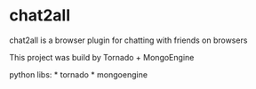# chat2all
chat2all is a browser plugin for chatting with friends on browsers

This project was build by Tornado + MongoEngine


python libs:
    * tornado
    * mongoengine
